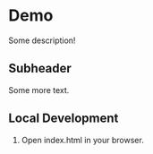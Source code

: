 # Demo

Some description!

## Subheader

Some more text.

## Local Development

1. Open index.html in your browser.